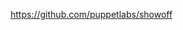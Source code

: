 <!SLIDE[tpl=none]
# Appendix
* https://github.com/ericbisme
* https://psadmin.io
* Presentation Software: PuppetLabs Showoff<br/>
  https://github.com/puppetlabs/showoff
